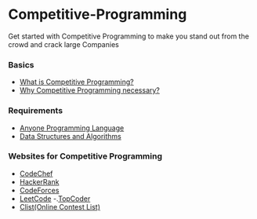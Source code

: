 # Competitive-Programming
Get started with Competitive Programming to make you stand out from the crowd and crack large Companies 

### Basics
- [What is Competitive Programming?](https://youtu.be/XjYcJEaPWlg)
- [Why Competitive Programming necessary?](https://youtu.be/XNznvoVU7ws)

### Requirements
- [Anyone Programming Language](https://github.com/TheByteSlash/Programming-Languages)
- [Data Structures and Algorithms](https://github.com/TheByteSlash/Data-Structures-and-Algorithms)

### Websites for Competitive Programming
- [CodeChef](https://www.codechef.com/)
- [HackerRank](https://www.hackerrank.com/)
- [CodeForces](https://www.codeforces.com/)
- [LeetCode](https://www.leetcode.com/)
-.[TopCoder](https://www.topcoder.com/)
- [Clist(Online Contest List)](https://clist.by/)
